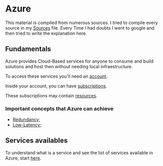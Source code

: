 # Azure

This material is compiled from numerous sources. I tried to compile every source in my [Sources](sources.md) file. Every Time I had doubts I went to google and then tried to write the explanation here.

## Fundamentals

Azure provides Cloud-Based services for anyone to consume and build solutions and host then without needing local infraestructure.

To access these services you'll need an [account](Fundamentals/account.md).

Inside your account, you can have [subscriptions](Fundamentals/subscription.md).

These subscriptions may contain [resources](Fundamentals/resource.md).

### Important concepts that Azure can achieve

- [Redundancy](Fundamentals/redundancy.md);
- [Low-Latency](Fundamentals/latency.md);

## Services availables

To understand what is a service and see the list of services available in Azure, start [here](Services/service.md).
